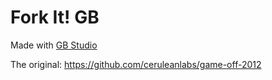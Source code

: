 # Fork It! GB

Made with [GB Studio](https://www.gbstudio.dev/)

The original: https://github.com/ceruleanlabs/game-off-2012
